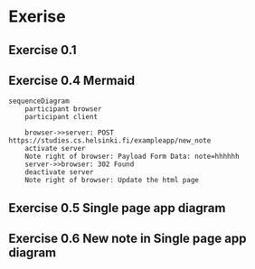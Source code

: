 # Exerise
## Exercise 0.1

## Exercise 0.4 Mermaid
```mermaid
sequenceDiagram
    participant browser
    participant client

    browser->>server: POST https://studies.cs.helsinki.fi/exampleapp/new_note
    activate server
    Note right of browser: Payload Form Data: note=hhhhhh
    server->>browser: 302 Found
    deactivate server
    Note right of browser: Update the html page
```

## Exercise 0.5 Single page app diagram


## Exercise 0.6 New note in Single page app diagram
